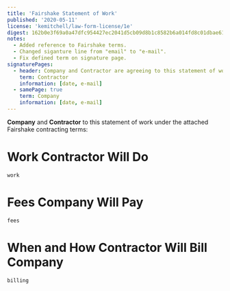 ```yaml
---
title: 'Fairshake Statement of Work'
published: '2020-05-11'
license: 'kemitchell/law-form-license/1e'
digest: 162b0e3f69a0a47dfc954427ec2041d5cb09d8b1c8582b6a014fd8c01dbae612
notes:
  - Added reference to Fairshake terms.
  - Changed siganture line from "email" to "e-mail".
  - Fix defined term on signature page.
signaturePages:
  - header: Company and Contractor are agreeing to this statement of work on the dates by their signatures.
    term: Contractor
    information: [date, e-mail]
  - samePage: true
    term: Company
    information: [date, e-mail]
---
```


**Company** and **Contractor** to this statement of work under the attached Fairshake contracting terms:

# Work Contractor Will Do

`work`

# Fees Company Will Pay

`fees`

# When and How Contractor Will Bill Company

`billing`
